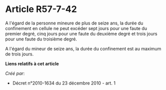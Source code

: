 # Article R57-7-42

A l'égard de la personne mineure de plus de seize ans, la durée du confinement en cellule ne peut excéder sept jours pour une
faute du premier degré, cinq jours pour une faute du deuxième degré et trois jours pour une faute du troisième degré. 

A l'égard du mineur de seize ans, la durée du confinement est au maximum de trois jours.

**Liens relatifs à cet article**

_Créé par_:

  - Décret n°2010-1634 du 23 décembre 2010 - art. 1
